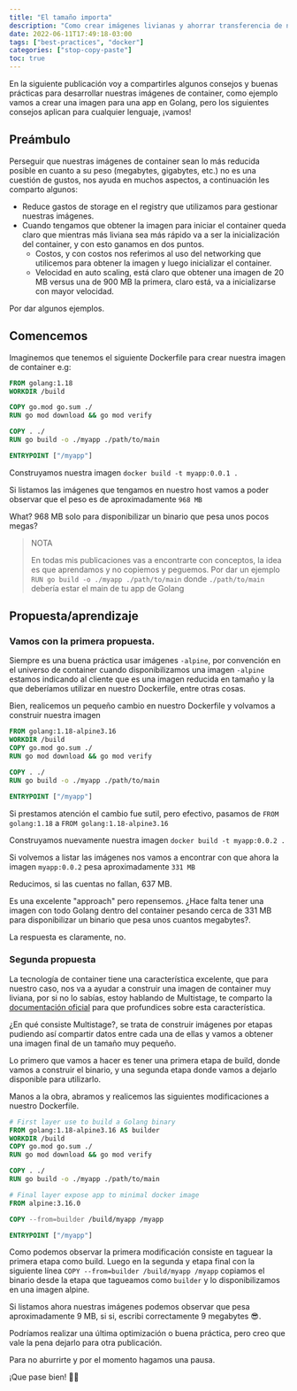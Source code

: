 ```yaml
---
title: "El tamaño importa"
description: "Como crear imágenes livianas y ahorrar transferencia de networking y storage."
date: 2022-06-11T17:49:18-03:00
tags: ["best-practices", "docker"]
categories: ["stop-copy-paste"]
toc: true
---
```

En la siguiente publicación voy a compartirles algunos consejos y buenas prácticas para desarrollar nuestras imágenes
de container, como ejemplo vamos a crear una imagen para una app en Golang, pero los siguientes consejos aplican
para cualquier lenguaje, ¡vamos!

## Preámbulo

Perseguir que nuestras imágenes de container sean lo más reducida posible en cuanto a su peso (megabytes, gigabytes, etc.)
no es una cuestión de gustos, nos ayuda en muchos aspectos, a continuación les comparto algunos:
- Reduce gastos de storage en el registry que utilizamos para gestionar nuestras imágenes.
- Cuando tengamos que obtener la imagen para iniciar el container queda claro que mientras más liviana sea más rápido
  va a ser la inicialización del container, y con esto ganamos en dos puntos.
  - Costos, y con costos nos referimos al uso del networking que utilicemos para obtener la imagen y luego inicializar
    el container.
  - Velocidad en auto scaling, está claro que obtener una imagen de 20 MB versus una de 900 MB la primera, claro está, va a
    inicializarse con mayor velocidad.

Por dar algunos ejemplos.

## Comencemos

Imaginemos que tenemos el siguiente Dockerfile para crear nuestra imagen de container e.g:

```dockerfile {linenos=table,filename="Dockerfile"}
FROM golang:1.18
WORKDIR /build

COPY go.mod go.sum ./
RUN go mod download && go mod verify

COPY . ./
RUN go build -o ./myapp ./path/to/main

ENTRYPOINT ["/myapp"]
```

Construyamos nuestra imagen `docker build -t myapp:0.0.1 .`

Si listamos las imágenes que tengamos en nuestro host vamos a poder observar que el peso es de aproximadamente `968 MB`

What? 968 MB solo para disponibilizar un binario que pesa unos pocos megas?

>NOTA
> 
> En todas mis publicaciones vas a encontrarte con conceptos, la idea es que aprendamos y no copiemos y peguemos.
>Por dar un ejemplo `RUN go build -o ./myapp ./path/to/main` donde `./path/to/main` debería estar el main de tu app de
> Golang

## Propuesta/aprendizaje

### Vamos con la primera propuesta.

Siempre es una buena práctica usar imágenes `-alpine`, por convención en el universo de container cuando disponibilizamos
una imagen `-alpine` estamos indicando al cliente que es una imagen reducida en tamaño y la que deberíamos utilizar en
nuestro Dockerfile, entre otras cosas.

Bien, realicemos un pequeño cambio en nuestro Dockerfile y volvamos a construir nuestra imagen

```dockerfile {linenos=table,hl_lines=[1],filename="Dockerfile"}
FROM golang:1.18-alpine3.16
WORKDIR /build
COPY go.mod go.sum ./
RUN go mod download && go mod verify

COPY . ./
RUN go build -o ./myapp ./path/to/main

ENTRYPOINT ["/myapp"]
```

Si prestamos atención el cambio fue sutil, pero efectivo, pasamos de `FROM golang:1.18` a `FROM golang:1.18-alpine3.16`

Construyamos nuevamente nuestra imagen `docker build -t myapp:0.0.2 .` 

Si volvemos a listar las imágenes nos vamos a encontrar con que ahora la imagen `myapp:0.0.2` pesa aproximadamente `331 MB`

Reducimos, si las cuentas no fallan, 637 MB.

Es una excelente "approach" pero repensemos. ¿Hace falta tener una imagen con todo Golang dentro del container pesando 
cerca de 331 MB para disponibilizar un binario que pesa unos cuantos megabytes?.

La respuesta es claramente, no.

### Segunda propuesta

La tecnología de container tiene una característica excelente, que para nuestro caso, nos va a ayudar a construir una
imagen de container muy liviana, por si no lo sabías, estoy hablando de Multistage, te comparto la
[documentación oficial](https://docs.docker.com/develop/develop-images/multistage-build/) para que profundices sobre esta
característica.

¿En qué consiste Multistage?, se trata de construir imágenes por etapas pudiendo así compartir datos entre cada una de 
ellas y vamos a obtener una imagen final de un tamaño muy pequeño.

Lo primero que vamos a hacer es tener una primera etapa de build, donde vamos a construir el binario, y una segunda 
etapa donde vamos a dejarlo disponible para utilizarlo.

Manos a la obra, abramos y realicemos las siguientes modificaciones a nuestro Dockerfile.

```dockerfile {linenos=table,hl_lines=[2,11,13],filename="Dockerfile"}
# First layer use to build a Golang binary
FROM golang:1.18-alpine3.16 AS builder
WORKDIR /build
COPY go.mod go.sum ./
RUN go mod download && go mod verify

COPY . ./
RUN go build -o ./myapp ./path/to/main

# Final layer expose app to minimal docker image
FROM alpine:3.16.0

COPY --from=builder /build/myapp /myapp

ENTRYPOINT ["/myapp"]
```

Como podemos observar la primera modificación consiste en taguear la primera etapa como build.
Luego en la segunda y etapa final con la siguiente línea `COPY --from=builder /build/myapp /myapp` copiamos el binario
desde la etapa que tagueamos como `builder` y lo disponibilizamos en una imagen alpine.

Si listamos ahora nuestras imágenes podemos observar que pesa aproximadamente 9 MB, si si, escribi correctamente 
9 megabytes 😎.

Podríamos realizar una última optimización o buena práctica, pero creo que vale la pena dejarlo para otra publicación.

Para no aburrirte y por el momento hagamos una pausa.

¡Que pase bien! 👋🏽
